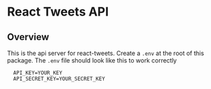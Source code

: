 # React Tweets API

## Overview

This is the api server for react-tweets. Create a `.env` at the root of this package. The `.env` file should look like this to work correctly

```
  API_KEY=YOUR_KEY
  API_SECRET_KEY=YOUR_SECRET_KEY
  ```